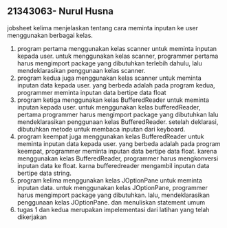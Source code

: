 ## 21343063- Nurul Husna
jobsheet kelima menjelaskan tentang cara meminta inputan ke user menggunakan berbagai kelas. 
1. program pertama menggunakan kelas scanner untuk meminta inputan kepada user. untuk menggunakan kelas scanner, programmer pertama harus mengimport package yang dibutuhkan terlebih dahulu, lalu mendeklarasikan penggunaan kelas scanner. 
2. program kedua juga menggunakan kelas scanner untuk meminta inputan data kepada user. yang berbeda adalah pada program kedua, programmer meminta inputan data bertipe data float
3. program ketiga menggunakan kelas BufferedReader untuk meminta inputan kepada user. untuk menggunakan kelas bufferedReader, pertama programmer harus mengimport package yang dibutuhkan lalu mendeklarasikan penggunaan kelas BufferedReader. setelah deklarasi, dibutuhkan metode untuk membaca inputan dari keyboard.
4. program keempat juga menggunakan kelas BufferedReader untuk meminta inputan data kepada user. yang berbeda adalah pada program keempat, programmer meminta inputan data bertipe data float. karena menggunakan kelas BufferedReader, programmer harus mengkonversi inputan data ke float. karna bufferedreader mengambil inputan data bertipe data string.
5. program kelima menggunakan kelas JOptionPane untuk meminta inputan data. untuk menggunakan kelas JOptionPane, programmer harus mengimport package yang dibutuhkan. lalu, mendeklarasikan penggunaan kelas JOptionPane. dan menuliskan statement umum
6. tugas 1 dan kedua merupakan impelementasi dari latihan yang telah dikerjakan
